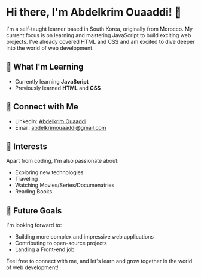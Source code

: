 # Hi there, I'm Abdelkrim Ouaaddi! 👋

I'm a self-taught learner based in South Korea, originally from Morocco. My current focus is on learning and mastering JavaScript to build exciting web projects. I've already covered HTML and CSS and am excited to dive deeper into the world of web development.

## 🌱 What I'm Learning

- Currently learning **JavaScript**
- Previously learned **HTML** and **CSS**


## 🔗 Connect with Me

- LinkedIn: [Abdelkrim Ouaaddi](https://www.linkedin.com/in/abdelkrim-ouaaddi-971915237/)
- Email: abdelkrimouaaddi@gmail.com

## 🌟 Interests

Apart from coding, I'm also passionate about:
- Exploring new technologies
- Traveling
- Watching Movies/Series/Documenatries
- Reading Books

## 🎯 Future Goals

I'm looking forward to:
- Building more complex and impressive web applications
- Contributing to open-source projects
- Landing a Front-end job 

Feel free to connect with me, and let's learn and grow together in the world of web development!






